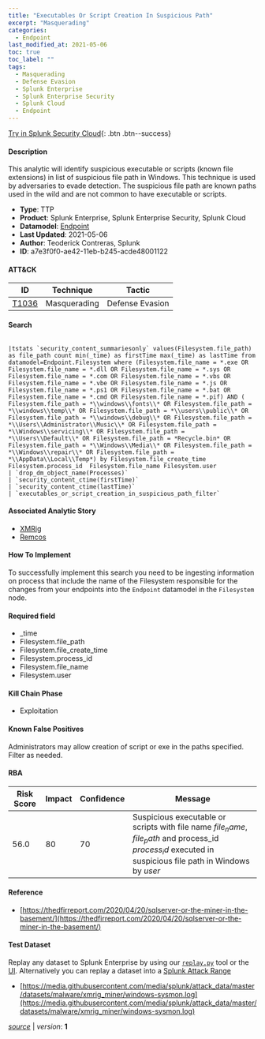 ```yaml
---
title: "Executables Or Script Creation In Suspicious Path"
excerpt: "Masquerading"
categories:
  - Endpoint
last_modified_at: 2021-05-06
toc: true
toc_label: ""
tags:
  - Masquerading
  - Defense Evasion
  - Splunk Enterprise
  - Splunk Enterprise Security
  - Splunk Cloud
  - Endpoint
---
```




[Try in Splunk Security Cloud](https://www.splunk.com/en_us/cyber-security.html){: .btn .btn--success}

#### Description

This analytic will identify suspicious executable or scripts (known file extensions) in list of suspicious file path in Windows. This technique is used by adversaries to evade detection. The suspicious file path are known paths used in the wild and are not common to have executable or scripts.

- **Type**: TTP
- **Product**: Splunk Enterprise, Splunk Enterprise Security, Splunk Cloud
- **Datamodel**: [Endpoint](https://docs.splunk.com/Documentation/CIM/latest/User/Endpoint)
- **Last Updated**: 2021-05-06
- **Author**: Teoderick Contreras, Splunk
- **ID**: a7e3f0f0-ae42-11eb-b245-acde48001122


#### ATT&CK

| ID          | Technique   | Tactic         |
| ----------- | ----------- |--------------- |
| [T1036](https://attack.mitre.org/techniques/T1036/) | Masquerading | Defense Evasion |





#### Search

```

|tstats `security_content_summariesonly` values(Filesystem.file_path) as file_path count min(_time) as firstTime max(_time) as lastTime from datamodel=Endpoint.Filesystem where (Filesystem.file_name = *.exe OR Filesystem.file_name = *.dll OR Filesystem.file_name = *.sys OR Filesystem.file_name = *.com OR Filesystem.file_name = *.vbs OR Filesystem.file_name = *.vbe OR Filesystem.file_name = *.js OR Filesystem.file_name = *.ps1 OR Filesystem.file_name = *.bat OR Filesystem.file_name = *.cmd OR Filesystem.file_name = *.pif) AND ( Filesystem.file_path = *\\windows\\fonts\\* OR Filesystem.file_path = *\\windows\\temp\\* OR Filesystem.file_path = *\\users\\public\\* OR Filesystem.file_path = *\\windows\\debug\\* OR Filesystem.file_path = *\\Users\\Administrator\\Music\\* OR Filesystem.file_path = *\\Windows\\servicing\\* OR Filesystem.file_path = *\\Users\\Default\\* OR Filesystem.file_path = *Recycle.bin* OR Filesystem.file_path = *\\Windows\\Media\\* OR Filesystem.file_path = *\\Windows\\repair\\* OR Filesystem.file_path = *\\AppData\\Local\\Temp*) by Filesystem.file_create_time Filesystem.process_id  Filesystem.file_name Filesystem.user 
| `drop_dm_object_name(Processes)` 
| `security_content_ctime(firstTime)` 
| `security_content_ctime(lastTime)` 
| `executables_or_script_creation_in_suspicious_path_filter`
```

#### Associated Analytic Story
* [XMRig](/stories/xmrig)
* [Remcos](/stories/remcos)


#### How To Implement
To successfully implement this search you need to be ingesting information on process that include the name of the Filesystem responsible for the changes from your endpoints into the `Endpoint` datamodel in the `Filesystem` node.

#### Required field
* _time
* Filesystem.file_path
* Filesystem.file_create_time
* Filesystem.process_id
* Filesystem.file_name
* Filesystem.user


#### Kill Chain Phase
* Exploitation


#### Known False Positives
Administrators may allow creation of script or exe in the paths specified. Filter as needed.


#### RBA

| Risk Score  | Impact      | Confidence   | Message      |
| ----------- | ----------- |--------------|--------------|
| 56.0 | 80 | 70 | Suspicious executable or scripts with file name $file_name$, $file_path$ and process_id $process_id$ executed in suspicious file path in Windows by $user$ |




#### Reference

* [https://thedfirreport.com/2020/04/20/sqlserver-or-the-miner-in-the-basement/](https://thedfirreport.com/2020/04/20/sqlserver-or-the-miner-in-the-basement/)



#### Test Dataset
Replay any dataset to Splunk Enterprise by using our [`replay.py`](https://github.com/splunk/attack_data#using-replaypy) tool or the [UI](https://github.com/splunk/attack_data#using-ui).
Alternatively you can replay a dataset into a [Splunk Attack Range](https://github.com/splunk/attack_range#replay-dumps-into-attack-range-splunk-server)

* [https://media.githubusercontent.com/media/splunk/attack_data/master/datasets/malware/xmrig_miner/windows-sysmon.log](https://media.githubusercontent.com/media/splunk/attack_data/master/datasets/malware/xmrig_miner/windows-sysmon.log)


[*source*](https://github.com/splunk/security_content/tree/develop/detections/endpoint/executables_or_script_creation_in_suspicious_path.yml) \| *version*: **1**